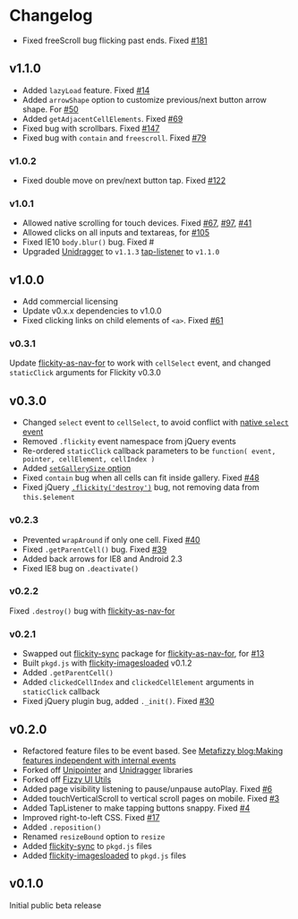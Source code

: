 # Changelog

+ Fixed freeScroll bug flicking past ends. Fixed [#181](https://github.com/metafizzy/flickity/issues/181)

## v1.1.0

+ Added `lazyLoad` feature. Fixed [#14](https://github.com/metafizzy/flickity/issues/14)
+ Added `arrowShape` option to customize previous/next button arrow shape. For [#50](https://github.com/metafizzy/flickity/issues/50)
+ Added `getAdjacentCellElements`. Fixed [#69](https://github.com/metafizzy/flickity/issues/69)
+ Fixed bug with scrollbars. Fixed [#147](https://github.com/metafizzy/flickity/issues/147)
+ Fixed bug with `contain` and `freescroll`. Fixed [#79](https://github.com/metafizzy/flickity/issues/79)

### v1.0.2

+ Fixed double move on prev/next button tap. Fixed [#122](https://github.com/metafizzy/flickity/issues/122)

### v1.0.1

+ Allowed native scrolling for touch devices. Fixed [#67](https://github.com/metafizzy/flickity/issues/67), [#97](https://github.com/metafizzy/flickity/issues/97), [#41](https://github.com/metafizzy/flickity/issues/41)
+ Allowed clicks on all inputs and textareas, for [#105](https://github.com/metafizzy/flickity/issues/105)
+ Fixed IE10 `body.blur()` bug. Fixed #
+ Upgraded [Unidragger](https://github.com/metafizzy/unidragger) to `v1.1.3` [tap-listener](https://github.com/metafizzy/tap-listener) to `v1.1.0`

## v1.0.0

+ Add commercial licensing
+ Update v0.x.x dependencies to v1.0.0
+ Fixed clicking links on child elements of `<a>`. Fixed [#61](https://github.com/metafizzy/flickity/issues/61)

### v0.3.1

Update [flickity-as-nav-for](https://github.com/metafizzy/flickity-as-nav-for) to work with `cellSelect` event, and changed `staticClick` arguments for Flickity v0.3.0

## v0.3.0

+ Changed `select` event to `cellSelect`, to avoid conflict with [native `select` event](https://developer.mozilla.org/en-US/docs/Web/Events/select)
+ Removed `.flickity` event namespace from jQuery events
+ Re-ordered `staticClick` callback parameters to be `function( event, pointer, cellElement, cellIndex )`
+ Added [`setGallerySize` option](http://flickity.metafizzy.co/options.html#setgallerysize)
+ Fixed `contain` bug when all cells can fit inside gallery. Fixed [#48](https://github.com/metafizzy/flickity/issues/48)
+ Fixed jQuery [`.flickity('destroy')`](http://flickity.metafizzy.co/api.html#destroy) bug, not removing data from `this.$element`

### v0.2.3

+ Prevented `wrapAround` if only one cell. Fixed [#40](https://github.com/metafizzy/flickity/issues/40)
+ Fixed `.getParentCell()` bug. Fixed [#39](https://github.com/metafizzy/flickity/issues/39)
+ Added back arrows for IE8 and Android 2.3
+ Fixed IE8 bug on `.deactivate()`

### v0.2.2

Fixed `.destroy()` bug with [flickity-as-nav-for](https://github.com/metafizzy/flickity-as-nav-for)

### v0.2.1

+ Swapped out [flickity-sync](https://github.com/metafizzy/flickity-sync) package for [flickity-as-nav-for](https://github.com/metafizzy/flickity-as-nav-for), for [#13](https://github.com/metafizzy/flickity/issues/13)
+ Built `pkgd.js` with [flickity-imagesloaded](https://github.com/metafizzy/flickity-imagesloaded) v0.1.2
+ Added `.getParentCell()`
+ Added `clickedCellIndex` and `clickedCellElement` arguments in `staticClick` callback
+ Fixed jQuery plugin bug, added `._init()`. Fixed [#30](https://github.com/metafizzy/flickity/issues/30)

## v0.2.0

+ Refactored feature files to be event based. See [Metafizzy blog:Making features independent with internal events ](http://metafizzy.co/blog/making-features-independent-with-internal-events/)
+ Forked off [Unipointer](https://github.com/metafizzy/unipointer) and [Unidragger](https://github.com/metafizzy/unidragger) libraries
+ Forked off [Fizzy UI Utils](https://github.com/metafizzy/fizzy-ui-utils)
+ Added page visibility listening to pause/unpause autoPlay. Fixed [#6](https://github.com/metafizzy/flickity/issues/6)
+ Added touchVerticalScroll to vertical scroll pages on mobile. Fixed [#3](https://github.com/metafizzy/flickity/issues/3)
+ Added TapListener to make tapping buttons snappy. Fixed [#4](https://github.com/metafizzy/flickity/issues/4)
+ Improved right-to-left CSS. Fixed [#17](https://github.com/metafizzy/flickity/issues/17)
+ Added `.reposition()`
+ Renamed `resizeBound` option to `resize`
+ Added [flickity-sync](https://github.com/metafizzy/flickity-sync) to `pkgd.js` files
+ Added [flickity-imagesloaded](https://github.com/metafizzy/flickity-imagesloaded) to `pkgd.js` files

## v0.1.0

Initial public beta release
